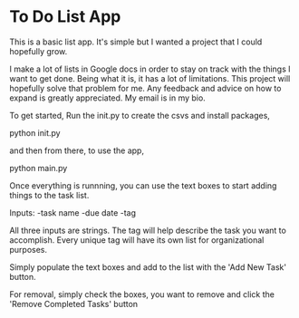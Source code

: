 # To Do List App
This is a basic list app. It's simple but I wanted a project that I could hopefully grow.

I make a lot of lists in Google docs in order to stay on track with the things I want to get done. Being what it is, it has a lot of limitations.
This project will hopefully solve that problem for me. Any feedback and advice on how to expand is greatly appreciated. My email is in my bio.

To get started, Run the init.py to create the csvs and install packages,

python init.py

and then from there, to use the app,

python main.py

Once everything is runnning, you can use the text boxes to start adding things to the task list.

Inputs:
    -task name
    -due date
    -tag

All three inputs are strings. The tag will help describe the task you want to accomplish. Every unique tag will have its own list for organizational purposes.

Simply populate the text boxes and add to the list with the 'Add New Task' button. 

For removal, simply check the boxes, you want to remove and click the 'Remove Completed Tasks' button